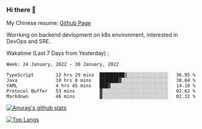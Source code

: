 ### Hi there 👋

My Chinese resume: [Github Page](https://spencercjh.github.io/resume/)

Worrking on backend devlopment on k8s environment, interested in DevOps and SRE.

Wakatime (Last 7 Days from Yesterday) :

<!--START_SECTION:waka-->
```text
Week: 24 January, 2022 - 30 January, 2022

TypeScript        12 hrs 29 mins  █████████▒░░░░░░░░░░░░░░░   36.95 % 
Java              10 hrs 8 mins   ███████▓░░░░░░░░░░░░░░░░░   30.04 % 
YAML              4 hrs 45 mins   ███▓░░░░░░░░░░░░░░░░░░░░░   14.10 % 
Protocol Buffer   53 mins         ▓░░░░░░░░░░░░░░░░░░░░░░░░   02.62 % 
Markdown          46 mins         ▓░░░░░░░░░░░░░░░░░░░░░░░░   02.32 % 
```
<!--END_SECTION:waka-->

[![Anurag's github stats](https://github-readme-stats.vercel.app/api?username=spencercjh&theme=tokyonight&show_icons=true)](https://github.com/anuraghazra/github-readme-stats)

[![Top Langs](https://github-readme-stats.vercel.app/api/top-langs/?username=spencercjh&layout=compact&theme=tokyonight)](https://github.com/anuraghazra/github-readme-stats)
